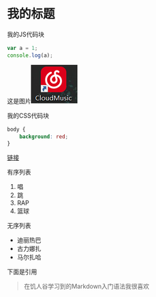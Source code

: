# 我的标题

我的JS代码块
```javascript
var a = 1;
console.log(a);
```
这是图片![网易云软件](cloud.jpg)

我的CSS代码块
```css
body {
    background: red;
}
```

[链接](http://www.4399.com)

有序列表
1. 唱
2. 跳
3. RAP
4. 篮球

无序列表
* 迪丽热巴
* 古力娜扎
* 马尔扎哈

下面是引用
> 在饥人谷学习到的Markdown入门语法我很喜欢